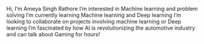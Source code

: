 Hi, I’m Ameya Singh Rathore
I’m interested in Machine learning and problem solving
I’m currently learning Machine learning and Deep learning
I’m looking to collaborate on projects involving machine learning or Deep learning
I’m fascinated by how AI is revolutionizing the automotive industry and can talk about Gaming for hours!
